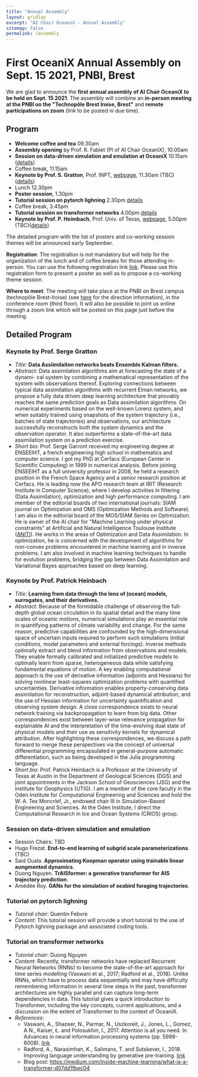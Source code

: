 ```yaml
---
title: "Annual Assembly"
layout: gridlay
excerpt: "AI Chair OceaniX - Annual Assembly"
sitemap: false
permalink: /assembly
---
```


# First OceaniX Annual Assembly on Sept. 15 2021, PNBI, Brest

We are glad to announce the **first annual assembly of AI Chair OceaniX to be held on Sept. 15 2021**.
The assembly will combine an **in-person meeting at the PNBI on the "Technopôle Brest Iroise, Brest"** and **remote participations on zoom** (link to be posted ni due time).

## Program
- **Welcome coffee and tea** 09.30am
- **Assembly opening** by Prof. R. Fablet (PI of AI Chair OceaniX), 10.00am
- **Session on data-driven simulation and emulation at OceaniX** 10.15am ([details](#session-on-data-driven-simulation-and-emulation))
- Coffee break, 11.15am
- **Keynote by Prof. S. Gratton**, Prof. INPT, [webpage](http://gratton.perso.enseeiht.fr/), 11.30am (TBC)([details](#keynote-by-prof-serge-gratton))
- Lunch 12.30pm
- **Poster session**, 1.30pm 
- **Tutorial session on pytorch lighning** 2.30pm [details](#tutorial-on-pytorch-lighning)
- Coffee break, 3.45pm
- **Tutorial session on transformer networks** 4.00pm [details](#tutorial-on-transformer-networks)
- **Keynote by Prof. P. Heimbach**, Prof. Univ. of Texas, [webpage](https://www.jsg.utexas.edu/researcher/patrick_heimbach/), 5.00pm (TBC)([details](#keynote-by-prof-patrick-heinbach))

The detailed program with the list of posters and co-working session themes will be announced early September.

**Registration**: The registration is not mandatory but will help for the organization of the lunch and of  coffee breaks for those attending in-person.
You can use the following registration link [link](https://forms.gle/FfoSbN4KAejGfVY66). 
Please use this registration form to present a poster as well as to propose a co-working theme session.

**Where to meet**: The meeting will take place at the PNBI on Brest campus (technopôle Brest-Iroise) (see [here](https://www.google.com/maps/place/P%C3%B4le+Num%C3%A9rique+Brest+Iroise+(PNBI)/@48.3595771,-4.5646672,15z/data=!4m2!3m1!1s0x0:0xe713edbc83a1d6d4?sa=X&ved=2ahUKEwj8mPyoyNvyAhUExIUKHWO4BH8Q_BIwCnoECEEQBQ) for the direction information), in the conference room (third floor). 
It will also be possible to joint us online through a zoom link which will be posted on this page just before the meeting.

## Detailed Program

### Keynote by Prof. Serge Gratton
- *Title*: **Data Assiimilaiton networks beats Ensemble Kalman filters.**
- *Abstract*: Data assimilation algorithms aim at forecasting the state of a dynami- cal system by combining a mathematical representation of the system with observations thereof. Exploring connections between typical data assimilation algorithms with recurrent Elman networks, we propose a fully data driven deep learning architecture that provably reaches the same prediction goals as Data assimilation algorithms. On numerical experiments based on the well-known Lorenz system, and when suitably trained using snapshots of the system trajectory (i.e., batches of state trajectories) and observations, our architecture successfully reconstructs both the system dynamics and the observation operator. It also outperforms a state-of-the-art data assimilation system on a prediction exercise.
- *Short bio*: Prof. Serge Garront received my engineering degree at ENSEEIHT, a french engineering high school in mathematics and computer science. I got my PhD at Cerfacs (European Center in Scientific Computing)  in 1999 in numerical analysis.  Before joining ENSEEIHT as a full university professor in 2008, he held a research position in the French Space Agency and a senior research position at Cerfacs. He is leading now the APO research team at IRIT (Research Institute in Computer Science), where I develop activities in filtering (Data Assimilation), optimization and high performance computing. I am member of the editorial boards of two international journals: SIAM journal on Optimization and OMS (Optimization Methods and  Software). I am also in the editorial board of the MOS/SIAM Series on Optimization. He is owner of the AI chair for "Machine Learning under physical constraints" at Artificial and Natural Intelligence Toulouse Institute ([ANITI](https://aniti.univ-toulouse.fr/en/)). He works in the areas of Optimization and Data Assimilation. In optimization, he is concerned with the  development of  algorithms for non-convex problems encountered in machine learning and in inverse problems. I am also involved in machine learning techniques to handle for evolution problems, bridging the gap between Data Assimilation and Variational Bayes approaches based on deep learning.

### Keynote by Prof. Patrick Heinbach
- *Title*: **Learning from data through the lens of (ocean) models, surrogates, and their derivatives.**
- *Abstract*: Because of the formidable challenge of observing the full-depth global ocean circulation in its spatial detail and the many time scales of oceanic motions, numerical simulations play an essential role in quantifying patterns of climate variability and change. For the same reason, predictive capabilities are confounded by the high-dimensional space of uncertain inputs required to perform such simulations (initial conditions, model parameters and external forcings). Inverse methods optimally extract and blend information from observations and models. They enable formally calibrated and initialized predictive models to optimally learn from sparse, heterogeneous data while satisfying fundamental equations of motion. A key enabling computational approach is the use of derivative information (adjoints and Hessians) for solving nonlinear least-squares optimization problems with quantified uncertainties. Derivative information enables property-conserving data assimilation for reconstruction, adjoint-based dynamical attribution, and the use of Hessian information for uncertainty quantification and observing system design.  A close correspondence exists to neural network training via backpropagation to learn from big data. Other correspondences exist between layer-wise relevance propagation for explainable AI and the interpretation of the time-evolving dual state of physical models and their use as sensitivity kernels for dynamical attribution. After highlighting these correspondences, we discuss a path forward to merge these perspectives via the concept of universal differential programming encapsulated in general-purpose automatic differentiation, such as being developed in the Julia programming language. 
- *Short bio*: Prof. Patrick Heinbach is a Professor at the University of Texas at Austin in the Department of Geological Sciences (DGS) and joint appointments in the Jackson School of Geosciences (JSG) and the Institute for Geophysics (UTIG). I am a member of the core faculty in the Oden Institute for Computational Engineering and Sciences and hold the W. A. Tex Moncrief, Jr., endowed chair III in Simulation-Based Engineering and Sciences. At the Oden Institute, I direct the Computational Research in Ice and Ocean Systems (CRIOS) group.

### Session on data-driven simulation and emulation
- Session Chairs: TBD
- Hugo Frezat. **End-to-end learning of subgrid scale parameterizations**. (TBC)
- Said Ouala. **Approximating Koopman operator using trainable linear aungmented dynamics**.
- Duong Nguyen. **TrAISformer: a generative transformer for AIS trajectory prediction**.
- Amédée Roy. **GANs for the simulation of seabird foraging trajectories**.

### Tutorial on pytorch lighning
- *Tutorial chair*: Quentin Febvre
- *Content*: This tutorial session will provide a short tutorial to the use of Pytorch lighning package and associated coding tools. 

### Tutorial on transformer networks
- *Tutorial chair*: Duong Nguyen
- *Content*: Recently, transformer networks have replaced Recurrent Neural Networks (RNNs) to become the state-of-the-art approach for time series modelling (Vaswani et al., 2017; Radford et al., 2018). Unlike RNNs, which have to process data sequentially and may have difficulty remembering information in several time steps in the past, transformer architectures are highly parallel and can capture long-term dependencies in data. This tutorial gives a quick introduction to Transformer, including the key concepts, current applications, and a discussion on the extent of Transformer to the context of OceaniX.
- *References*:
  - Vaswani, A., Shazeer, N., Parmar, N., Uszkoreit, J., Jones, L., Gomez, A.N., Kaiser, Ł. and Polosukhin, I., 2017. Attention is all you need. In Advances in neural information processing systems (pp. 5998-6008). [link](https://arxiv.org/abs/1706.03762) 
  - Radford, A., Narasimhan, K., Salimans, T. and Sutskever, I., 2018. Improving language understanding by generative pre-training. [link](https://paperswithcode.com/paper/improving-language-understanding-by)
  - Blog post: https://medium.com/inside-machine-learning/what-is-a-transformer-d07dd1fbec04
